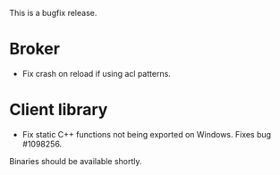 <!--
.. title: Version 1.1.1 released
.. slug: version-1-1-1-released
.. date: 2013-01-16 23:57:00
.. tags:
.. category:
.. link:
.. description:
.. type: text
-->

This is a bugfix release.

# Broker

* Fix crash on reload if using acl patterns.

# Client library

* Fix static C++ functions not being exported on Windows. Fixes bug #1098256.

Binaries should be available shortly.
